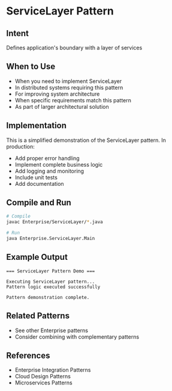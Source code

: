 # ServiceLayer Pattern

## Intent
Defines application's boundary with a layer of services

## When to Use
- When you need to implement ServiceLayer
- In distributed systems requiring this pattern
- For improving system architecture
- When specific requirements match this pattern
- As part of larger architectural solution

## Implementation
This is a simplified demonstration of the ServiceLayer pattern. In production:
- Add proper error handling
- Implement complete business logic
- Add logging and monitoring
- Include unit tests
- Add documentation

## Compile and Run
```bash
# Compile
javac Enterprise/ServiceLayer/*.java

# Run
java Enterprise.ServiceLayer.Main
```

## Example Output
```
=== ServiceLayer Pattern Demo ===

Executing ServiceLayer pattern...
Pattern logic executed successfully

Pattern demonstration complete.
```

## Related Patterns
- See other Enterprise patterns
- Consider combining with complementary patterns

## References
- Enterprise Integration Patterns
- Cloud Design Patterns
- Microservices Patterns
